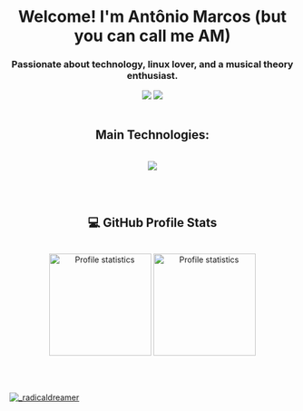 <h1 align="center">Welcome! I'm Antônio Marcos (but you can call me AM)</h1>
<h3 align="center">Passionate about technology, linux lover, and a musical theory enthusiast. </h3>

<div align="center"> 
<a href = "mailto:amm.bernardes@gmail.com"><img src="https://img.shields.io/badge/-Gmail-%23333?style=for-the-badge&logo=gmail&logoColor=white&color=red" target="_blank"></a>
  <a href="https://www.linkedin.com/in/ammbernardes/" target="_blank"><img src="https://img.shields.io/badge/-LinkedIn-%230077B5?style=for-the-badge&logo=linkedin&logoColor=white" target="_blank"></a> 
</div>

<br>

<h2 align="center">Main Technologies:</h2>
</br>
<div align="center">
  <img src="https://skillicons.dev/icons?i=cs,dotnet,java,spring,python,hibernate,kafka,redis,mongodb,mysql,postgres,linux,docker,azure,aws,js,ts,vuejs,git&perline=8" />
</div>

<br> </br>

<h2 align="center">💻 GitHub Profile Stats</h3>
</br>
<div align="center"> 
  <a href="https://github.com/ambernardes">
  <img src="https://github-readme-stats-git-masterrstaa-rickstaa.vercel.app/api/top-langs/?username=ambernardes&layout=compact&hide_border=true&theme=dracula" alt="Profile statistics" height="180em"><a>
  <img src="https://github-profile-summary-cards.vercel.app/api/cards/stats?username=ambernardes&layout=compact&hide_border=true&theme=dracula" alt="Profile statistics" height="180em"></a>
</div>


<br> </br>
<p align="left"> <a href="https://twitter.com/_radicaldreamer" target="blank"><img src="https://img.shields.io/twitter/follow/_radicaldreamer?logo=twitter&style=for-the-badge" alt="_radicaldreamer" /></a> </p>
